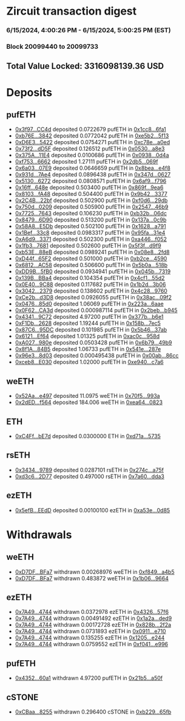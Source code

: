 # Zircuit transaction digest
### 6/15/2024, 4:00:26 PM - 6/15/2024, 5:00:25 PM (EST)
### Block 20099440 to 20099733

## Total Value Locked: 3316098139.36 USD

# Deposits
## pufETH
- [0x3f97...CC4d](https://etherscan.io/address/0x3f97F46CF4e39956990076880778dD9B1689CC4d) deposited 0.0722679 pufETH in [0x1cc8...6fa1](https://etherscan.io/tx/0x3f97F46CF4e39956990076880778dD9B1689CC4d)
- [0xb76E...3842](https://etherscan.io/address/0xb76Ef52D2d90B11b9913a8BD0a9c36Bd6f873842) deposited 0.0772042 pufETH in [0xe5b2...5f13](https://etherscan.io/tx/0xb76Ef52D2d90B11b9913a8BD0a9c36Bd6f873842)
- [0xD6E3...5422](https://etherscan.io/address/0xD6E370fD71CbF9bc87bEA471e11672Bb2AA15422) deposited 0.0754271 pufETH in [0xc78e...a0ed](https://etherscan.io/tx/0xD6E370fD71CbF9bc87bEA471e11672Bb2AA15422)
- [0x73f2...dD5F](https://etherscan.io/address/0x73f2A8058EeBF0eBCDaA13fd1BA7E5A474a1dD5F) deposited 0.126512 pufETH in [0x0530...a8e3](https://etherscan.io/tx/0x73f2A8058EeBF0eBCDaA13fd1BA7E5A474a1dD5F)
- [0x375A...11E4](https://etherscan.io/address/0x375Ad261195678E90Ad474ce35c0D7A41a4011E4) deposited 0.0100686 pufETH in [0x0938...0d4a](https://etherscan.io/tx/0x375Ad261195678E90Ad474ce35c0D7A41a4011E4)
- [0xf753...6662](https://etherscan.io/address/0xf753beFE986e8Be8EBE7598C9d2b6297D9DD6662) deposited 1.27111 pufETH in [0x2db5...069f](https://etherscan.io/tx/0xf753beFE986e8Be8EBE7598C9d2b6297D9DD6662)
- [0x6a03...07E9](https://etherscan.io/address/0x6a0320DDE12f4902eF5dbC374F0c6eE4991B07E9) deposited 0.0646659 pufETH in [0x8bea...e4f8](https://etherscan.io/tx/0x6a0320DDE12f4902eF5dbC374F0c6eE4991B07E9)
- [0x931d...7Ae4](https://etherscan.io/address/0x931dC43e31e5bC18d96987b489b0fBbaf61a7Ae4) deposited 0.0896438 pufETH in [0x347d...0627](https://etherscan.io/tx/0x931dC43e31e5bC18d96987b489b0fBbaf61a7Ae4)
- [0x5130...6272](https://etherscan.io/address/0x513039d1860C734E9dE33974eA42a5e9b0556272) deposited 0.0808571 pufETH in [0x6af9...f796](https://etherscan.io/tx/0x513039d1860C734E9dE33974eA42a5e9b0556272)
- [0x16ff...648e](https://etherscan.io/address/0x16ffD8Bb135308eEf9747410cB03652fc60A648e) deposited 0.503400 pufETH in [0x869f...9ea6](https://etherscan.io/tx/0x16ffD8Bb135308eEf9747410cB03652fc60A648e)
- [0x8103...fA48](https://etherscan.io/address/0x81037D64A88E1d47e3A824d19eb292120d84fA48) deposited 0.504400 pufETH in [0x9b42...3377](https://etherscan.io/tx/0x81037D64A88E1d47e3A824d19eb292120d84fA48)
- [0x2C4B...22bf](https://etherscan.io/address/0x2C4B2c7f4Bfa2774fBB97a215Ef25a3606c922bf) deposited 0.502900 pufETH in [0xf0d6...29db](https://etherscan.io/tx/0x2C4B2c7f4Bfa2774fBB97a215Ef25a3606c922bf)
- [0x750d...0209](https://etherscan.io/address/0x750dDAc67d45C05f664Ff4e1A169eD1a9e600209) deposited 0.505900 pufETH in [0x2547...46b9](https://etherscan.io/tx/0x750dDAc67d45C05f664Ff4e1A169eD1a9e600209)
- [0x7725...7643](https://etherscan.io/address/0x7725a0431b66A2daDAdB4562C394EFbA4c747643) deposited 0.106230 pufETH in [0xb32b...06dc](https://etherscan.io/tx/0x7725a0431b66A2daDAdB4562C394EFbA4c747643)
- [0x8479...6D90](https://etherscan.io/address/0x84795B42328F56ADCdcA5A826cd5de52C5816D90) deposited 0.513200 pufETH in [0x137a...0c9b](https://etherscan.io/tx/0x84795B42328F56ADCdcA5A826cd5de52C5816D90)
- [0x58A8...E5Db](https://etherscan.io/address/0x58A8fE565A6d7ba476CfEd4af37BdE9AEFf9E5Db) deposited 0.502100 pufETH in [0x1628...a791](https://etherscan.io/tx/0x58A8fE565A6d7ba476CfEd4af37BdE9AEFf9E5Db)
- [0x1Bef...33c8](https://etherscan.io/address/0x1Bef853da37980C37f59a27361d8D557C9f633c8) deposited 0.0983317 pufETH in [0x95fa...31e4](https://etherscan.io/tx/0x1Bef853da37980C37f59a27361d8D557C9f633c8)
- [0xA6d9...3371](https://etherscan.io/address/0xA6d951BC31c30Dc05b25DC4C7E36853DD9723371) deposited 0.502300 pufETH in [0xa446...f052](https://etherscan.io/tx/0xA6d951BC31c30Dc05b25DC4C7E36853DD9723371)
- [0x1fb3...7681](https://etherscan.io/address/0x1fb310CA6CAb4B98F6494Ff35581A07b6A7F7681) deposited 0.502600 pufETH in [0x5f3f...d9f9](https://etherscan.io/tx/0x1fb310CA6CAb4B98F6494Ff35581A07b6A7F7681)
- [0xb53E...88eB](https://etherscan.io/address/0xb53E2024a46bCFe3451625D881F67027ef9388eB) deposited 0.0989241 pufETH in [0x08e8...2fd8](https://etherscan.io/tx/0xb53E2024a46bCFe3451625D881F67027ef9388eB)
- [0xD44f...65F2](https://etherscan.io/address/0xD44fd7FA75bAc7Acef95765C8B38385158cF65F2) deposited 0.501000 pufETH in [0xb2ce...4590](https://etherscan.io/tx/0xD44fd7FA75bAc7Acef95765C8B38385158cF65F2)
- [0x6812...AC58](https://etherscan.io/address/0x6812432B35Df321a61beA6B6981C802B4b42AC58) deposited 0.506600 pufETH in [0x5b0a...518b](https://etherscan.io/tx/0x6812432B35Df321a61beA6B6981C802B4b42AC58)
- [0xDD9B...5fB0](https://etherscan.io/address/0xDD9B6636E828c308117AF5f5d33B09074e565fB0) deposited 0.0934941 pufETH in [0x045b...7319](https://etherscan.io/tx/0xDD9B6636E828c308117AF5f5d33B09074e565fB0)
- [0x139B...BBa4](https://etherscan.io/address/0x139B4Bc1613D2B00ff3e268cdd0CE50f0aB8BBa4) deposited 0.104354 pufETH in [0x4cf1...55d2](https://etherscan.io/tx/0x139B4Bc1613D2B00ff3e268cdd0CE50f0aB8BBa4)
- [0x0E40...9C88](https://etherscan.io/address/0x0E40aeA731E857214148e3f426005310e33a9C88) deposited 0.117682 pufETH in [0x1b2d...3b06](https://etherscan.io/tx/0x0E40aeA731E857214148e3f426005310e33a9C88)
- [0x3042...2379](https://etherscan.io/address/0x3042B3B26B80ae2748cB21FCb498c78D0A7E2379) deposited 0.138602 pufETH in [0x4c28...9760](https://etherscan.io/tx/0x3042B3B26B80ae2748cB21FCb498c78D0A7E2379)
- [0xCe2b...d3D8](https://etherscan.io/address/0xCe2beeA24385F575Fa2539DfC1B99F600123d3D8) deposited 0.0926055 pufETH in [0x38ac...09f2](https://etherscan.io/tx/0xCe2beeA24385F575Fa2539DfC1B99F600123d3D8)
- [0x0476...85d0](https://etherscan.io/address/0x04763d72b92D6bbB11E492c1173C220f5e0c85d0) deposited 1.06069 pufETH in [0x223a...6aae](https://etherscan.io/tx/0x04763d72b92D6bbB11E492c1173C220f5e0c85d0)
- [0x0F62...CA3d](https://etherscan.io/address/0x0F62dE23986826A423e18052EAEF4a37E59eCA3d) deposited 0.000987114 pufETH in [0x2beb...b945](https://etherscan.io/tx/0x0F62dE23986826A423e18052EAEF4a37E59eCA3d)
- [0x4341...9C72](https://etherscan.io/address/0x4341cc5f820C73690436Dab0E44BF542B82f9C72) deposited 4.97200 pufETH in [0x377b...b6e1](https://etherscan.io/tx/0x4341cc5f820C73690436Dab0E44BF542B82f9C72)
- [0xF1Db...2628](https://etherscan.io/address/0xF1Dbe06327FBAA18A740cdC4d564B27F47b42628) deposited 1.19244 pufETH in [0x158b...7ec5](https://etherscan.io/tx/0xF1Dbe06327FBAA18A740cdC4d564B27F47b42628)
- [0x87C6...95DC](https://etherscan.io/address/0x87C6ac9F7eA97EB70911d555f7Ba5090278895DC) deposited 0.101985 pufETH in [0x5b46...37ab](https://etherscan.io/tx/0x87C6ac9F7eA97EB70911d555f7Ba5090278895DC)
- [0x6121...Ef64](https://etherscan.io/address/0x6121C8d44bacc1e3027a294F9100E3318618Ef64) deposited 1.01325 pufETH in [0xac0c...958d](https://etherscan.io/tx/0x6121C8d44bacc1e3027a294F9100E3318618Ef64)
- [0xA027...980e](https://etherscan.io/address/0xA027a1A27319a829fbf531eA20Fb853d625f980e) deposited 0.0503428 pufETH in [0x6b79...49b9](https://etherscan.io/tx/0xA027a1A27319a829fbf531eA20Fb853d625f980e)
- [0x8f1A...84B5](https://etherscan.io/address/0x8f1A1ed13eB8fE1089d1Eb17E6FFB702df8384B5) deposited 1.06733 pufETH in [0x541e...287e](https://etherscan.io/tx/0x8f1A1ed13eB8fE1089d1Eb17E6FFB702df8384B5)
- [0x96e3...8d03](https://etherscan.io/address/0x96e3F7De66554236fC68FC828A74d2df2C768d03) deposited 0.000495438 pufETH in [0x00ab...86cc](https://etherscan.io/tx/0x96e3F7De66554236fC68FC828A74d2df2C768d03)
- [0xceb8...E030](https://etherscan.io/address/0xceb84e812862b6b56B1889c8E2ff02124ae7E030) deposited 1.02000 pufETH in [0xe940...c7a6](https://etherscan.io/tx/0xceb84e812862b6b56B1889c8E2ff02124ae7E030)
## weETH
- [0x52Aa...e497](https://etherscan.io/address/0x52Aa899454998Be5b000Ad077a46Bbe360F4e497) deposited 11.0975 weETH in [0x70f5...993a](https://etherscan.io/tx/0x52Aa899454998Be5b000Ad077a46Bbe360F4e497)
- [0x2dED...f564](https://etherscan.io/address/0x2dED933b1588da379fBE9e4d5F09eDA2D5D3f564) deposited 184.006 weETH in [0xea64...0823](https://etherscan.io/tx/0x2dED933b1588da379fBE9e4d5F09eDA2D5D3f564)
## ETH
- [0xC4Ff...bE7d](https://etherscan.io/address/0xC4Ff360d60C5a12ba28B9AD05F903dAf59f4bE7d) deposited 0.0300000 ETH in [0xd71a...5735](https://etherscan.io/tx/0xC4Ff360d60C5a12ba28B9AD05F903dAf59f4bE7d)
## rsETH
- [0x3434...9789](https://etherscan.io/address/0x34349c5569e7B846c3558961552D2202760A9789) deposited 0.0287101 rsETH in [0x274c...a75f](https://etherscan.io/tx/0x34349c5569e7B846c3558961552D2202760A9789)
- [0xd3c6...2D77](https://etherscan.io/address/0xd3c6b2BDD52b40159d7BcbEec3aa6f7140332D77) deposited 0.497000 rsETH in [0x7a60...dda3](https://etherscan.io/tx/0xd3c6b2BDD52b40159d7BcbEec3aa6f7140332D77)
## ezETH
- [0x5efB...EEdD](https://etherscan.io/address/0x5efB7bfE8Ac095Bd3Dae70D28dC369cE3206EEdD) deposited 0.00100100 ezETH in [0xa53e...0d85](https://etherscan.io/tx/0x5efB7bfE8Ac095Bd3Dae70D28dC369cE3206EEdD)
# Withdrawals
## weETH
- [0xD7DF...BFa7](https://etherscan.io/address/0xD7DF7E085214743530afF339aFC420c7c720BFa7) withdrawn 0.00268976 weETH in [0xf849...a4b5](https://etherscan.io/tx/0xD7DF7E085214743530afF339aFC420c7c720BFa7)
- [0xD7DF...BFa7](https://etherscan.io/address/0xD7DF7E085214743530afF339aFC420c7c720BFa7) withdrawn 0.483872 weETH in [0x1b06...9664](https://etherscan.io/tx/0xD7DF7E085214743530afF339aFC420c7c720BFa7)
## ezETH
- [0x7A49...4744](https://etherscan.io/address/0x7A493Be5c2ce014cD049Bf178a1ac0Db1B434744) withdrawn 0.0372978 ezETH in [0x4326...57f6](https://etherscan.io/tx/0x7A493Be5c2ce014cD049Bf178a1ac0Db1B434744)
- [0x7A49...4744](https://etherscan.io/address/0x7A493Be5c2ce014cD049Bf178a1ac0Db1B434744) withdrawn 0.00491492 ezETH in [0x1a2a...ded9](https://etherscan.io/tx/0x7A493Be5c2ce014cD049Bf178a1ac0Db1B434744)
- [0x7A49...4744](https://etherscan.io/address/0x7A493Be5c2ce014cD049Bf178a1ac0Db1B434744) withdrawn 0.00172728 ezETH in [0x828b...2f2a](https://etherscan.io/tx/0x7A493Be5c2ce014cD049Bf178a1ac0Db1B434744)
- [0x7A49...4744](https://etherscan.io/address/0x7A493Be5c2ce014cD049Bf178a1ac0Db1B434744) withdrawn 0.0731893 ezETH in [0x0911...e710](https://etherscan.io/tx/0x7A493Be5c2ce014cD049Bf178a1ac0Db1B434744)
- [0x7A49...4744](https://etherscan.io/address/0x7A493Be5c2ce014cD049Bf178a1ac0Db1B434744) withdrawn 0.135255 ezETH in [0x1205...e244](https://etherscan.io/tx/0x7A493Be5c2ce014cD049Bf178a1ac0Db1B434744)
- [0x7A49...4744](https://etherscan.io/address/0x7A493Be5c2ce014cD049Bf178a1ac0Db1B434744) withdrawn 0.0759552 ezETH in [0xf041...e996](https://etherscan.io/tx/0x7A493Be5c2ce014cD049Bf178a1ac0Db1B434744)
## pufETH
- [0x4352...60a1](https://etherscan.io/address/0x4352EA9aDE574E9510FF3212fDae7DbdF45C60a1) withdrawn 4.97200 pufETH in [0x21b5...a50f](https://etherscan.io/tx/0x4352EA9aDE574E9510FF3212fDae7DbdF45C60a1)
## cSTONE
- [0xCBaa...8255](https://etherscan.io/address/0xCBaaFd37d054C33C1Abb0213A7A812161Eee8255) withdrawn 0.296400 cSTONE in [0xb229...65fb](https://etherscan.io/tx/0xCBaaFd37d054C33C1Abb0213A7A812161Eee8255)
